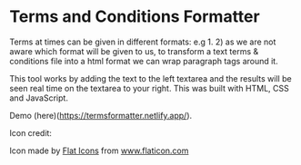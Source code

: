 # Terms and Conditions Formatter

Terms at times can be given in different formats: e.g 1. 2) as we are not aware which format will be given to us, to transform a text terms & conditions file into a html format we can wrap paragraph tags around it.

This tool works by adding the text to the left textarea and the results will be seen real time on the textarea to your right.
This was built with HTML, CSS and JavaScript.

Demo (here)(https://termsformatter.netlify.app/).

Icon credit:

<div>Icon made by <a href="https://www.flaticon.com/authors/flat-icons" title="Flat Icons">Flat Icons</a> from <a href="https://www.flaticon.com/" title="Flaticon">www.flaticon.com</a></div>
